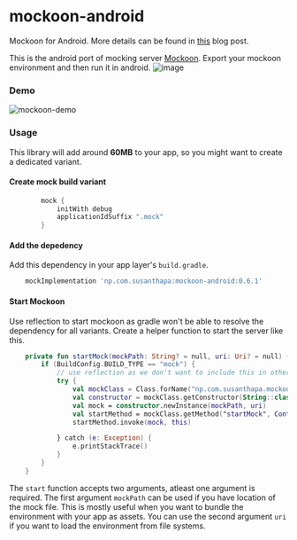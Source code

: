 # mockoon-android
Mockoon for Android. More details can be found in [this](https://susuthapa19961227.medium.com/embedding-mockoon-on-android-5c240f2a3143) blog post.

This is the android port of mocking server [Mockoon](https://github.com/mockoon/mockoon). Export your mockoon environment and then run it in android.
![image](https://user-images.githubusercontent.com/33973551/134814817-df548b5e-7bda-4e95-838a-737d039be701.png)

### Demo
![mockoon-demo](https://user-images.githubusercontent.com/33973551/134814853-6596ce81-127e-41f0-9614-472bca27bd7e.gif)

### Usage
This library will add around **60MB** to your app, so you might want to create a dedicated variant.

#### Create mock build variant
```groovy
        mock {
            initWith debug
            applicationIdSuffix ".mock"
        }
```

#### Add the depedency
Add this dependency in your app layer's `build.gradle`.
```groovy
    mockImplementation 'np.com.susanthapa:mockoon-android:0.6.1'
```

#### Start Mockoon
Use reflection to start mockoon as gradle won't be able to resolve the dependency for all variants. Create a helper function to start the server like this.
```kotlin
    private fun startMock(mockPath: String? = null, uri: Uri? = null) {
        if (BuildConfig.BUILD_TYPE == "mock") {
            // use reflection as we don't want to include this in other build variants
            try {
                val mockClass = Class.forName("np.com.susanthapa.mockoon_android.MockoonAndroid")
                val constructor = mockClass.getConstructor(String::class.java, Uri::class.java)
                val mock = constructor.newInstance(mockPath, uri)
                val startMethod = mockClass.getMethod("startMock", Context::class.java)
                startMethod.invoke(mock, this)

            } catch (e: Exception) {
                e.printStackTrace()
            }
        }
    }
```
The `start` function accepts two arguments, atleast one argument is required. The first argument `mockPath` can be used if you have location of the mock file.
This is mostly useful when you want to bundle the environment with your app as assets. You can use the second argument `uri` if you want to load the environment
from file systems.

